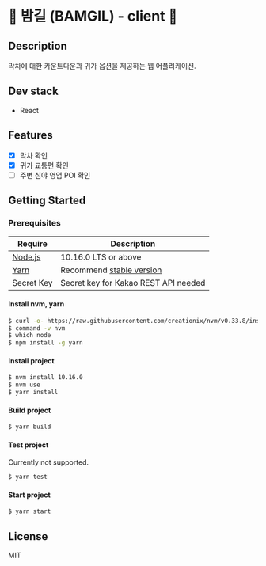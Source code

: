 # ️🚌️ 밤길 (BAMGIL) - client 🚌

## Description

막차에 대한 카운트다운과 귀가 옵션을 제공하는 웹 어플리케이션.

## Dev stack

- React

## Features

- [x] 막차 확인
- [x] 귀가 교통편 확인
- [ ] 주변 심야 영업 POI 확인

## Getting Started

### Prerequisites

| Require                              | Description                                                          |
| ------------------------------------ | -------------------------------------------------------------------- |
| [Node.js](nodejs.org)                | 10.16.0 LTS or above                                                 |
| [Yarn](https://yarnpkg.com/lang/en/) | Recommend [stable version](https://github.com/yarnpkg/yarn/releases) |
| Secret Key                           | Secret key for Kakao REST API needed                                 |

#### Install nvm, yarn

```bash
$ curl -o- https://raw.githubusercontent.com/creationix/nvm/v0.33.8/install.sh | bash
$ command -v nvm
$ which node
$ npm install -g yarn
```

#### Install project

```bash
$ nvm install 10.16.0
$ nvm use
$ yarn install
```

#### Build project

```bash
$ yarn build
```

#### Test project

Currently not supported.

```bash
$ yarn test
```

#### Start project

```bash
$ yarn start
```

## License

MIT
